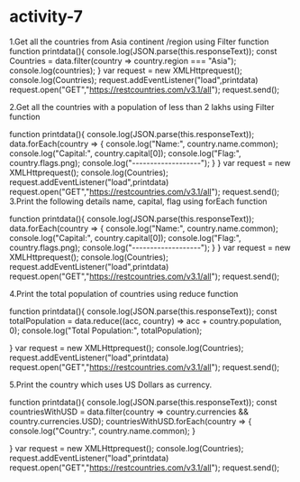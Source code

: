 # activity-7
1.Get all the countries from Asia continent /region using Filter function
function printdata(){
console.log(JSON.parse(this.responseText));
const Countries = data.filter(country => country.region === "Asia");
console.log(countries);
}
var request = new XMLHttprequest();
console.log(Countries);
request.addEventListener("load",printdata)
request.open("GET","https://restcountries.com/v3.1/all");
request.send();

2.Get all the countries with a population of less than 2 lakhs using Filter function

function printdata(){
console.log(JSON.parse(this.responseText));
    data.forEach(country => {
      console.log("Name:", country.name.common);
      console.log("Capital:", country.capital[0]);
      console.log("Flag:", country.flags.png);
      console.log("-------------------");
    }
}
var request = new XMLHttprequest();
console.log(Countries);
request.addEventListener("load",printdata)
request.open("GET","https://restcountries.com/v3.1/all");
request.send();
3.Print the following details name, capital, flag using forEach function

function printdata(){
console.log(JSON.parse(this.responseText));
    data.forEach(country => {
      console.log("Name:", country.name.common);
      console.log("Capital:", country.capital[0]);
      console.log("Flag:", country.flags.png);
      console.log("-------------------");
    }
}
var request = new XMLHttprequest();
console.log(Countries);
request.addEventListener("load",printdata)
request.open("GET","https://restcountries.com/v3.1/all");
request.send();

4.Print the total population of countries using reduce function

function printdata(){
console.log(JSON.parse(this.responseText));
const totalPopulation = data.reduce((acc, country) => acc + country.population, 0);
    console.log("Total Population:", totalPopulation);

}
var request = new XMLHttprequest();
console.log(Countries);
request.addEventListener("load",printdata)
request.open("GET","https://restcountries.com/v3.1/all");
request.send();

5.Print the country which uses US Dollars as currency.

function printdata(){
console.log(JSON.parse(this.responseText));
const countriesWithUSD = data.filter(country => country.currencies && country.currencies.USD);
    countriesWithUSD.forEach(country => {
      console.log("Country:", country.name.common);
    }

}
var request = new XMLHttprequest();
console.log(Countries);
request.addEventListener("load",printdata)
request.open("GET","https://restcountries.com/v3.1/all");
request.send();
